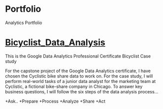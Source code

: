# Portfolio
Analytics Portfolio

# [Bicyclist_Data_Analysis](https://github.com/ruturajlaad/Bicyclist_Data_Analysis)

This is the Google Data Analytics Professional Certificate Bicyclist Case study

For the capstone project of the Google Data Analytics certificate, I have chosen the Cyclistic bike share data to work on. For the case study, I will perform real-world tasks of a junior data analyst for the marketing team at Cyclistic, a fictional bike-share company in Chicago.
To answer key business questions, I will follow the six steps of the data analysis process...

+Ask..
+Prepare 
+Process 
+Analyze 
+Share
+Act

